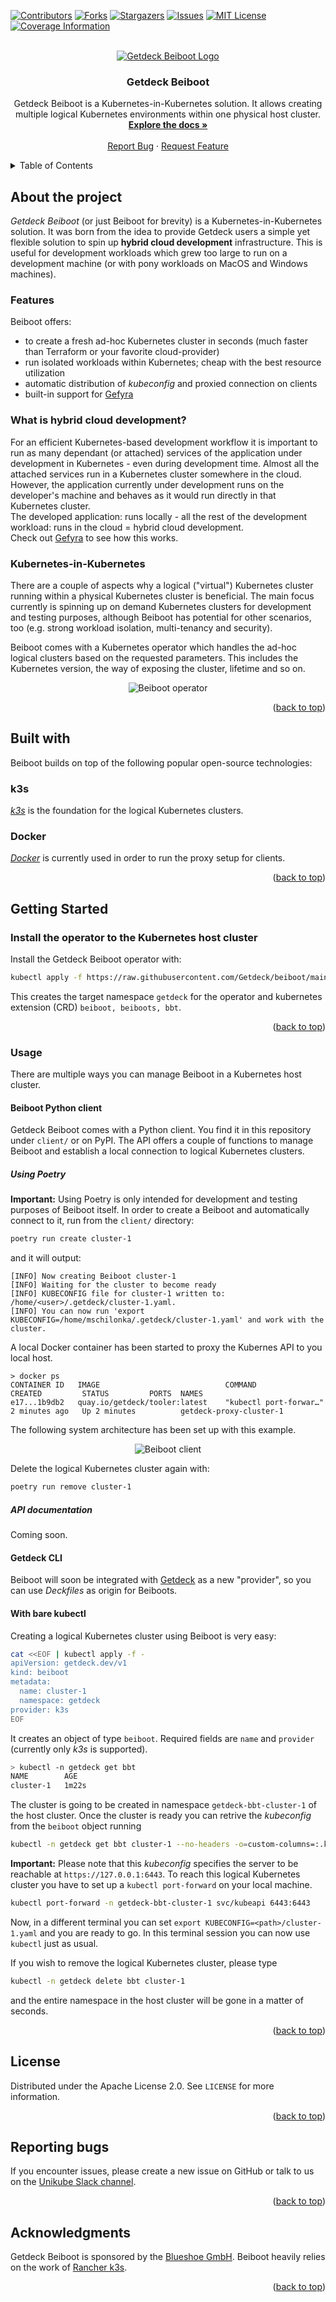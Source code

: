 <div id="top"></div>

<!-- PROJECT SHIELDS -->
[![Contributors][contributors-shield]][contributors-url]
[![Forks][forks-shield]][forks-url]
[![Stargazers][stars-shield]][stars-url]
[![Issues][issues-shield]][issues-url]
[![MIT License][license-shield]][license-url]
[![Coverage Information][coveralls-shield]][coveralls-url]


<!-- PROJECT LOGO -->
<br />
<div align="center">
  <a href="https://github.com/Getdeck/beiboot">
    <img src="https://github.com/Getdeck/beiboot/raw/main/docs/static/img/logo.png" alt="Getdeck Beiboot Logo"/>
  </a>

  <h3 align="center">Getdeck Beiboot</h3>

  <p align="center">
    Getdeck Beiboot is a Kubernetes-in-Kubernetes solution. It allows creating multiple logical Kubernetes environments within one physical host cluster.
    <br />
    <a href="https://getdeck.dev/docs/"><strong>Explore the docs »</strong></a>
    <br />
    <br />
    <a href="https://github.com/Getdeck/beiboot/issues">Report Bug</a>
    ·
    <a href="https://github.com/Getdeck/beiboot/issues">Request Feature</a>
  </p>
</div>

<!-- TABLE OF CONTENTS -->
<details>
  <summary>Table of Contents</summary>
  <ol>
    <li>
      <a href="#about-the-project">About The Project</a>
      <ul>
        <li><a href="#features">Features</a></li>
        <li><a href="#what-is-hybrid-cloud-development">What is hybrid cloud development?</a></li>
        <li><a href="#kubernetes-in-kubernetes">Kubernetes-in-Kubernetes</a></li>
      </ul>
    </li>
    <li>
      <a href="#built-with">Built with</a>
    </li>
    <li>
      <a href="#getting-started">Getting Started</a>
      <ul>
        <li><a href="#install-the-operator-to-the-kubernetes-host-cluster">Install the operator to the Kubernetes host cluster</a></li>
        <li><a href="#usage">Usage</a></li>
      </ul>
    </li>
    <li><a href="#license">License</a></li>
    <li><a href="#reporting-bugs">Reporting bugs</a></li>
    <li><a href="#acknowledgments">Acknowledgments</a></li>
  </ol>
</details>

<!-- ABOUT THE PROJECT -->
## About the project
_Getdeck Beiboot_ (or just Beiboot for brevity) is a Kubernetes-in-Kubernetes solution. It was born from the idea to 
provide Getdeck users a simple yet flexible solution to spin up **hybrid cloud development** infrastructure. This is 
useful for development workloads which grew too large to run on a development machine (or with pony workloads on MacOS 
and Windows machines).

### Features
Beiboot offers:
- to create a fresh ad-hoc Kubernetes cluster in seconds (much faster than Terraform or your favorite cloud-provider)
- run isolated workloads within Kubernetes; cheap with the best resource utilization
- automatic distribution of _kubeconfig_ and proxied connection on clients
- built-in support for [Gefyra](https://gefyra.dev)

### What is **hybrid cloud development**?  
For an efficient Kubernetes-based development workflow it is important to run as many dependant (or attached) services of
the application under development in Kubernetes - even during development time. Almost all the attached services run in a
Kubernetes cluster somewhere in the cloud. However, the application currently under development runs on the developer's machine
and behaves as it would run directly in that Kubernetes cluster.  
The developed application: runs locally - all the rest of the development workload: runs in the cloud = hybrid cloud development.  
Check out [Gefyra](https://gefyra.dev) to see how this works.

### Kubernetes-in-Kubernetes
There are a couple of aspects why a logical ("virtual") Kubernetes cluster running within a physical Kubernetes cluster 
is beneficial. The main focus currently is spinning up on demand Kubernetes clusters for development and testing 
purposes, although Beiboot has potential for other scenarios, too (e.g. strong workload isolation, multi-tenancy 
and security).    
  
Beiboot comes with a Kubernetes operator which handles the ad-hoc logical clusters based on the requested parameters. 
This includes the Kubernetes version, the way of exposing the cluster, lifetime and so on.  

<div align="center">
    <img src="https://github.com/Getdeck/beiboot/raw/main/docs/static/img/beiboot-ops.png" alt="Beiboot operator"/>
</div>

<p align="right">(<a href="#top">back to top</a>)</p> 

## Built with
Beiboot builds on top of the following popular open-source technologies:

### k3s
[*k3s*](https://rancher.com/docs/k3s/latest/en/) is the foundation for the logical Kubernetes clusters. 

### Docker
[*Docker*](https://docker.io) is currently used in order to run the proxy setup for clients.


<p align="right">(<a href="#top">back to top</a>)</p>

<!-- GETTING STARTED -->
## Getting Started

### Install the operator to the Kubernetes host cluster
Install the Getdeck Beiboot operator with:
```bash
kubectl apply -f https://raw.githubusercontent.com/Getdeck/beiboot/main/operator/manifests/beiboot.yaml
```
This creates the target namespace `getdeck` for the operator and kubernetes extension (CRD) `beiboot, beiboots, bbt`.

<p align="right">(<a href="#top">back to top</a>)</p>

### Usage
There are multiple ways you can manage Beiboot in a Kubernetes host cluster.

#### Beiboot Python client
Getdeck Beiboot comes with a Python client. You find it in this repository under `client/` or on PyPI. The API offers
a couple of functions to manage Beiboot and establish a local connection to logical Kubernetes clusters.

##### Using Poetry
**Important:** Using Poetry is only intended for development and testing purposes of Beiboot itself.
In order to create a Beiboot and automatically connect to it, run from the `client/` directory:
```bash
poetry run create cluster-1
```
and it will output:
```
[INFO] Now creating Beiboot cluster-1
[INFO] Waiting for the cluster to become ready
[INFO] KUBECONFIG file for cluster-1 written to: /home/<user>/.getdeck/cluster-1.yaml.
[INFO] You can now run 'export KUBECONFIG=/home/mschilonka/.getdeck/cluster-1.yaml' and work with the cluster.
```

A local Docker container has been started to proxy the Kubernes API to you local host.
```
> docker ps
CONTAINER ID   IMAGE                            COMMAND                  CREATED         STATUS         PORTS  NAMES
e17...1b9db2   quay.io/getdeck/tooler:latest    "kubectl port-forwar…"   2 minutes ago   Up 2 minutes          getdeck-proxy-cluster-1
```

The following system architecture has been set up with this example.
<div align="center">
    <img src="https://github.com/Getdeck/beiboot/raw/main/docs/static/img/beiboot-client.png" alt="Beiboot client"/>
</div>

Delete the logical Kubernetes cluster again with:
```bash
poetry run remove cluster-1
```

##### API documentation
Coming soon.

#### Getdeck CLI
Beiboot will soon be integrated with [Getdeck](https://getdeck.dev/docs/deckfile/specs#provider) as a new "provider", so
you can use _Deckfiles_ as origin for Beiboots.

#### With bare kubectl 
Creating a logical Kubernetes cluster using Beiboot is very easy:
```bash
cat <<EOF | kubectl apply -f -
apiVersion: getdeck.dev/v1
kind: beiboot
metadata:
  name: cluster-1
  namespace: getdeck
provider: k3s
EOF
```
It creates an object of type `beiboot`. Required fields are `name` and `provider` (currently only _k3s_ is supported). 
```bash
> kubectl -n getdeck get bbt 
NAME        AGE
cluster-1   1m22s
```
The cluster is going to be created in namespace `getdeck-bbt-cluster-1` of the host cluster. Once the cluster is ready
you can retrive the _kubeconfig_ from the `beiboot` object running
```bash
kubectl -n getdeck get bbt cluster-1 --no-headers -o=custom-columns=:.kubeconfig.source | base64 -d > cluster-1.yaml
```
**Important:** Please note that this _kubeconfig_ specifies the server to be reachable at `https://127.0.0.1:6443`.
To reach this logical Kubernetes cluster you have to set up a `kubectl port-forward` on your local machine.
```bash
kubectl port-forward -n getdeck-bbt-cluster-1 svc/kubeapi 6443:6443
```
Now, in a different terminal you can set `export KUBECONFIG=<path>/cluster-1.yaml` and you are ready to go. In this
terminal session you can now use `kubectl` just as usual.  

If you wish to remove the logical Kubernetes cluster, please type
```bash
kubectl -n getdeck delete bbt cluster-1
```
and the entire namespace in the host cluster will be gone in a matter of seconds.


<p align="right">(<a href="#top">back to top</a>)</p>

<!-- LICENSE -->
## License
Distributed under the Apache License 2.0. See `LICENSE` for more information.

<p align="right">(<a href="#top">back to top</a>)</p>

## Reporting bugs
If you encounter issues, please create a new issue on GitHub or talk to us on the
[Unikube Slack channel](https://unikubeworkspace.slack.com/). 

<p align="right">(<a href="#top">back to top</a>)</p>

## Acknowledgments
Getdeck Beiboot is sponsored by the [Blueshoe GmbH](https://blueshoe.io). Beiboot heavily relies on the work of [Rancher
k3s](https://rancher.com/docs/k3s/latest/en/).

<p align="right">(<a href="#top">back to top</a>)</p>

<!-- MARKDOWN LINKS & IMAGES -->
<!-- https://www.markdownguide.org/basic-syntax/#reference-style-links -->
[contributors-shield]: https://img.shields.io/github/contributors/Getdeck/beiboot.svg?style=for-the-badge
[contributors-url]: https://github.com/Getdeck/beiboot/graphs/contributors
[forks-shield]: https://img.shields.io/github/forks/Getdeck/beiboot.svg?style=for-the-badge
[forks-url]: https://github.com/Getdeck/beiboot/network/members
[stars-shield]: https://img.shields.io/github/stars/Getdeck/beiboot.svg?style=for-the-badge
[stars-url]: https://github.com/Getdeck/beiboot/stargazers
[issues-shield]: https://img.shields.io/github/issues/Getdeck/beiboot.svg?style=for-the-badge
[issues-url]: https://github.com/Getdeck/beiboot/issues
[license-shield]: https://img.shields.io/github/license/Getdeck/beiboot.svg?style=for-the-badge
[license-url]: https://github.com/Getdeck/beiboot/blob/master/LICENSE.txt
[coveralls-shield]: https://img.shields.io/coveralls/github/Getdeck/beiboot/main?style=for-the-badge
[coveralls-url]: https://coveralls.io/github/Getdeck/beiboot


